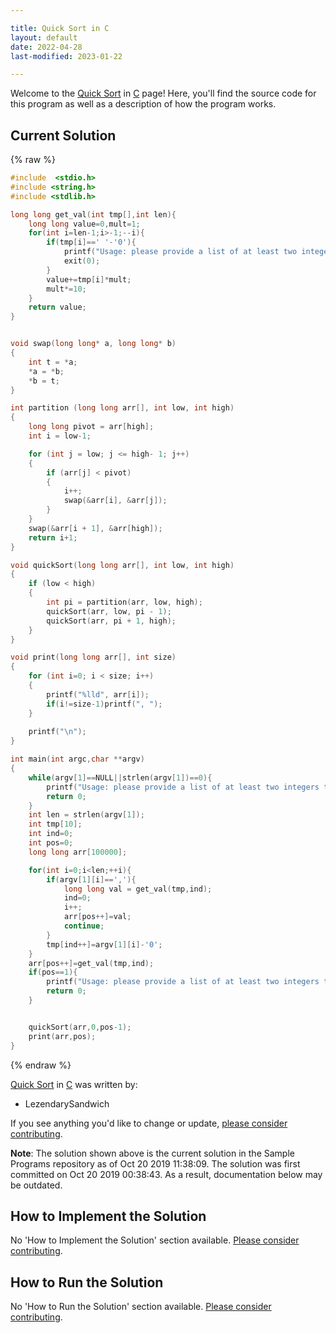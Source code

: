 ```yaml
---

title: Quick Sort in C
layout: default
date: 2022-04-28
last-modified: 2023-01-22

---
```


Welcome to the [Quick Sort](https://sampleprograms.io/projects/quick-sort) in [C](https://sampleprograms.io/languages/c) page! Here, you'll find the source code for this program as well as a description of how the program works.

## Current Solution

{% raw %}

```c
#include  <stdio.h>
#include <string.h>
#include <stdlib.h>

long long get_val(int tmp[],int len){
    long long value=0,mult=1;
    for(int i=len-1;i>-1;--i){
        if(tmp[i]==' '-'0'){
            printf("Usage: please provide a list of at least two integers to sort in the format \"1, 2, 3, 4, 5\"\n");
            exit(0);
        }
        value+=tmp[i]*mult;
        mult*=10;
    }
    return value;
}


void swap(long long* a, long long* b) 
{ 
    int t = *a; 
    *a = *b; 
    *b = t; 
} 

int partition (long long arr[], int low, int high) 
{ 
    long long pivot = arr[high];    
    int i = low-1;

    for (int j = low; j <= high- 1; j++) 
    { 
        if (arr[j] < pivot) 
        { 
            i++;
            swap(&arr[i], &arr[j]); 
        } 
    } 
    swap(&arr[i + 1], &arr[high]); 
    return i+1; 
} 

void quickSort(long long arr[], int low, int high) 
{ 
    if (low < high) 
    { 
        int pi = partition(arr, low, high); 
        quickSort(arr, low, pi - 1); 
        quickSort(arr, pi + 1, high); 
    } 
} 

void print(long long arr[], int size) 
{ 
    for (int i=0; i < size; i++) 
    {
        printf("%lld", arr[i]); 
        if(i!=size-1)printf(", ");
    }
        
    printf("\n"); 
} 

int main(int argc,char **argv)
{
    while(argv[1]==NULL||strlen(argv[1])==0){
        printf("Usage: please provide a list of at least two integers to sort in the format \"1, 2, 3, 4, 5\"\n");
        return 0;
    }
    int len = strlen(argv[1]);
    int tmp[10];
    int ind=0;
    int pos=0;
    long long arr[100000];

    for(int i=0;i<len;++i){
        if(argv[1][i]==','){
            long long val = get_val(tmp,ind);
            ind=0;
            i++;
            arr[pos++]=val;
            continue;
        }
        tmp[ind++]=argv[1][i]-'0';
    }
    arr[pos++]=get_val(tmp,ind);
    if(pos==1){
        printf("Usage: please provide a list of at least two integers to sort in the format \"1, 2, 3, 4, 5\"\n");
        return 0;
    }


    quickSort(arr,0,pos-1);
    print(arr,pos);
}
```

{% endraw %}

[Quick Sort](https://sampleprograms.io/projects/quick-sort) in [C](https://sampleprograms.io/languages/c) was written by:

- LezendarySandwich

If you see anything you'd like to change or update, [please consider contributing](https://github.com/TheRenegadeCoder/sample-programs).

**Note**: The solution shown above is the current solution in the Sample Programs repository as of Oct 20 2019 11:38:09. The solution was first committed on Oct 20 2019 00:38:43. As a result, documentation below may be outdated.

## How to Implement the Solution

No 'How to Implement the Solution' section available. [Please consider contributing](https://github.com/TheRenegadeCoder/sample-programs-website).

## How to Run the Solution

No 'How to Run the Solution' section available. [Please consider contributing](https://github.com/TheRenegadeCoder/sample-programs-website).